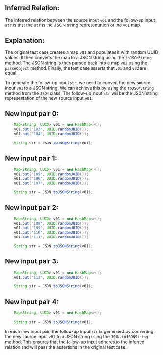 ## Inferred Relation:
The inferred relation between the source input `v01` and the follow-up input `str` is that the `str` is the JSON string representation of the `v01` map.

## Explanation:
The original test case creates a map `v01` and populates it with random UUID values. It then converts the map to a JSON string using the `toJSONString` method. The JSON string is then parsed back into a map `v02` using the `parseObject` method. Finally, the test case asserts that `v01` and `v02` are equal.

To generate the follow-up input `str`, we need to convert the new source input `v01` to a JSON string. We can achieve this by using the `toJSONString` method from the `JSON` class. The follow-up input `str` will be the JSON string representation of the new source input `v01`.

## New input pair 0:
```java
    Map<String, UUID> v01 = new HashMap<>();
    v01.put("103", UUID.randomUUID());
    v01.put("104", UUID.randomUUID());
    
    String str = JSON.toJSONString(v01);
```

## New input pair 1:
```java
    Map<String, UUID> v01 = new HashMap<>();
    v01.put("105", UUID.randomUUID());
    v01.put("106", UUID.randomUUID());
    v01.put("107", UUID.randomUUID());
    
    String str = JSON.toJSONString(v01);
```

## New input pair 2:
```java
    Map<String, UUID> v01 = new HashMap<>();
    v01.put("108", UUID.randomUUID());
    v01.put("109", UUID.randomUUID());
    v01.put("110", UUID.randomUUID());
    v01.put("111", UUID.randomUUID());
    
    String str = JSON.toJSONString(v01);
```

## New input pair 3:
```java
    Map<String, UUID> v01 = new HashMap<>();
    v01.put("112", UUID.randomUUID());
    
    String str = JSON.toJSONString(v01);
```

## New input pair 4:
```java
    Map<String, UUID> v01 = new HashMap<>();
    
    String str = JSON.toJSONString(v01);
```

In each new input pair, the follow-up input `str` is generated by converting the new source input `v01` to a JSON string using the `JSON.toJSONString` method. This ensures that the follow-up input adheres to the inferred relation and will pass the assertions in the original test case.